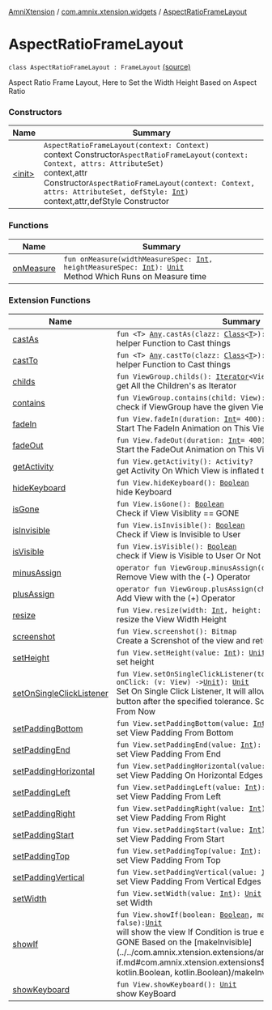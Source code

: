 [AmniXtension](../../index.md) / [com.amnix.xtension.widgets](../index.md) / [AspectRatioFrameLayout](./index.md)

# AspectRatioFrameLayout

`class AspectRatioFrameLayout : FrameLayout` [(source)](https://github.com/AmniX/AmniXTension/tree/master/AmniXtension/src/main/java/com/amnix/xtension/widgets/AspectRatioFrameLayout.kt#L25)

Aspect Ratio Frame Layout, Here to Set the Width Height Based on Aspect Ratio

### Constructors

| Name | Summary |
|---|---|
| [&lt;init&gt;](-init-.md) | `AspectRatioFrameLayout(context: Context)`<br>context Constructor`AspectRatioFrameLayout(context: Context, attrs: AttributeSet)`<br>context,attr Constructor`AspectRatioFrameLayout(context: Context, attrs: AttributeSet, defStyle: `[`Int`](https://kotlinlang.org/api/latest/jvm/stdlib/kotlin/-int/index.html)`)`<br>context,attr,defStyle Constructor |

### Functions

| Name | Summary |
|---|---|
| [onMeasure](on-measure.md) | `fun onMeasure(widthMeasureSpec: `[`Int`](https://kotlinlang.org/api/latest/jvm/stdlib/kotlin/-int/index.html)`, heightMeasureSpec: `[`Int`](https://kotlinlang.org/api/latest/jvm/stdlib/kotlin/-int/index.html)`): `[`Unit`](https://kotlinlang.org/api/latest/jvm/stdlib/kotlin/-unit/index.html)<br>Method Which Runs on Measure time |

### Extension Functions

| Name | Summary |
|---|---|
| [castAs](../../com.amnix.xtension.extensions/kotlin.-any/cast-as.md) | `fun <T> `[`Any`](https://kotlinlang.org/api/latest/jvm/stdlib/kotlin/-any/index.html)`.castAs(clazz: `[`Class`](http://docs.oracle.com/javase/6/docs/api/java/lang/Class.html)`<`[`T`](../../com.amnix.xtension.extensions/kotlin.-any/cast-as.md#T)`>): `[`T`](../../com.amnix.xtension.extensions/kotlin.-any/cast-as.md#T)`?`<br>helper Function to Cast things |
| [castTo](../../com.amnix.xtension.extensions/kotlin.-any/cast-to.md) | `fun <T> `[`Any`](https://kotlinlang.org/api/latest/jvm/stdlib/kotlin/-any/index.html)`.castTo(clazz: `[`Class`](http://docs.oracle.com/javase/6/docs/api/java/lang/Class.html)`<`[`T`](../../com.amnix.xtension.extensions/kotlin.-any/cast-to.md#T)`>): `[`T`](../../com.amnix.xtension.extensions/kotlin.-any/cast-to.md#T)`?`<br>helper Function to Cast things |
| [childs](../../com.amnix.xtension.extensions/android.view.-view-group/childs.md) | `fun ViewGroup.childs(): `[`Iterator`](https://kotlinlang.org/api/latest/jvm/stdlib/kotlin.collections/-iterator/index.html)`<View>`<br>get All the Children's as Iterator |
| [contains](../../com.amnix.xtension.extensions/android.view.-view-group/contains.md) | `fun ViewGroup.contains(child: View): `[`Boolean`](https://kotlinlang.org/api/latest/jvm/stdlib/kotlin/-boolean/index.html)<br>check if ViewGroup have the given View as Its Child |
| [fadeIn](../../com.amnix.xtension.extensions/android.view.-view/fade-in.md) | `fun View.fadeIn(duration: `[`Int`](https://kotlinlang.org/api/latest/jvm/stdlib/kotlin/-int/index.html)` = 400): `[`Unit`](https://kotlinlang.org/api/latest/jvm/stdlib/kotlin/-unit/index.html)<br>Start The FadeIn Animation on This View |
| [fadeOut](../../com.amnix.xtension.extensions/android.view.-view/fade-out.md) | `fun View.fadeOut(duration: `[`Int`](https://kotlinlang.org/api/latest/jvm/stdlib/kotlin/-int/index.html)` = 400): `[`Unit`](https://kotlinlang.org/api/latest/jvm/stdlib/kotlin/-unit/index.html)<br>Start the FadeOut Animation on This View |
| [getActivity](../../com.amnix.xtension.extensions/android.view.-view/get-activity.md) | `fun View.getActivity(): Activity?`<br>get Activity On Which View is inflated to |
| [hideKeyboard](../../com.amnix.xtension.extensions/android.view.-view/hide-keyboard.md) | `fun View.hideKeyboard(): `[`Boolean`](https://kotlinlang.org/api/latest/jvm/stdlib/kotlin/-boolean/index.html)<br>hide Keyboard |
| [isGone](../../com.amnix.xtension.extensions/android.view.-view/is-gone.md) | `fun View.isGone(): `[`Boolean`](https://kotlinlang.org/api/latest/jvm/stdlib/kotlin/-boolean/index.html)<br>Check if View Visiblity == GONE |
| [isInvisible](../../com.amnix.xtension.extensions/android.view.-view/is-invisible.md) | `fun View.isInvisible(): `[`Boolean`](https://kotlinlang.org/api/latest/jvm/stdlib/kotlin/-boolean/index.html)<br>Check if View is Invisible to User |
| [isVisible](../../com.amnix.xtension.extensions/android.view.-view/is-visible.md) | `fun View.isVisible(): `[`Boolean`](https://kotlinlang.org/api/latest/jvm/stdlib/kotlin/-boolean/index.html)<br>check if View is Visible to User Or Not |
| [minusAssign](../../com.amnix.xtension.extensions/android.view.-view-group/minus-assign.md) | `operator fun ViewGroup.minusAssign(child: View): `[`Unit`](https://kotlinlang.org/api/latest/jvm/stdlib/kotlin/-unit/index.html)<br>Remove View with the (-) Operator |
| [plusAssign](../../com.amnix.xtension.extensions/android.view.-view-group/plus-assign.md) | `operator fun ViewGroup.plusAssign(child: View): `[`Unit`](https://kotlinlang.org/api/latest/jvm/stdlib/kotlin/-unit/index.html)<br>Add View with the (+) Operator |
| [resize](../../com.amnix.xtension.extensions/android.view.-view/resize.md) | `fun View.resize(width: `[`Int`](https://kotlinlang.org/api/latest/jvm/stdlib/kotlin/-int/index.html)`, height: `[`Int`](https://kotlinlang.org/api/latest/jvm/stdlib/kotlin/-int/index.html)`): `[`Unit`](https://kotlinlang.org/api/latest/jvm/stdlib/kotlin/-unit/index.html)<br>resize the View Width Height |
| [screenshot](../../com.amnix.xtension.extensions/android.view.-view/screenshot.md) | `fun View.screenshot(): Bitmap`<br>Create a Screnshot of the view and returns it as a Bitmap |
| [setHeight](../../com.amnix.xtension.extensions/android.view.-view/set-height.md) | `fun View.setHeight(value: `[`Int`](https://kotlinlang.org/api/latest/jvm/stdlib/kotlin/-int/index.html)`): `[`Unit`](https://kotlinlang.org/api/latest/jvm/stdlib/kotlin/-unit/index.html)<br>set height |
| [setOnSingleClickListener](../../com.amnix.xtension.extensions/android.view.-view/set-on-single-click-listener.md) | `fun View.setOnSingleClickListener(tolerance: `[`Long`](https://kotlinlang.org/api/latest/jvm/stdlib/kotlin/-long/index.html)` = 500, onClick: (v: View) -> `[`Unit`](https://kotlinlang.org/api/latest/jvm/stdlib/kotlin/-unit/index.html)`): `[`Unit`](https://kotlinlang.org/api/latest/jvm/stdlib/kotlin/-unit/index.html)<br>Set On Single Click Listener, It will allow user to click on the button after the specified tolerance. So no multiClick Or FastClick From Now |
| [setPaddingBottom](../../com.amnix.xtension.extensions/android.view.-view/set-padding-bottom.md) | `fun View.setPaddingBottom(value: `[`Int`](https://kotlinlang.org/api/latest/jvm/stdlib/kotlin/-int/index.html)`): `[`Unit`](https://kotlinlang.org/api/latest/jvm/stdlib/kotlin/-unit/index.html)<br>set View Padding From Bottom |
| [setPaddingEnd](../../com.amnix.xtension.extensions/android.view.-view/set-padding-end.md) | `fun View.setPaddingEnd(value: `[`Int`](https://kotlinlang.org/api/latest/jvm/stdlib/kotlin/-int/index.html)`): `[`Unit`](https://kotlinlang.org/api/latest/jvm/stdlib/kotlin/-unit/index.html)<br>set View Padding From End |
| [setPaddingHorizontal](../../com.amnix.xtension.extensions/android.view.-view/set-padding-horizontal.md) | `fun View.setPaddingHorizontal(value: `[`Int`](https://kotlinlang.org/api/latest/jvm/stdlib/kotlin/-int/index.html)`): `[`Unit`](https://kotlinlang.org/api/latest/jvm/stdlib/kotlin/-unit/index.html)<br>set View Padding On Horizontal Edges |
| [setPaddingLeft](../../com.amnix.xtension.extensions/android.view.-view/set-padding-left.md) | `fun View.setPaddingLeft(value: `[`Int`](https://kotlinlang.org/api/latest/jvm/stdlib/kotlin/-int/index.html)`): `[`Unit`](https://kotlinlang.org/api/latest/jvm/stdlib/kotlin/-unit/index.html)<br>set View Padding From Left |
| [setPaddingRight](../../com.amnix.xtension.extensions/android.view.-view/set-padding-right.md) | `fun View.setPaddingRight(value: `[`Int`](https://kotlinlang.org/api/latest/jvm/stdlib/kotlin/-int/index.html)`): `[`Unit`](https://kotlinlang.org/api/latest/jvm/stdlib/kotlin/-unit/index.html)<br>set View Padding From Right |
| [setPaddingStart](../../com.amnix.xtension.extensions/android.view.-view/set-padding-start.md) | `fun View.setPaddingStart(value: `[`Int`](https://kotlinlang.org/api/latest/jvm/stdlib/kotlin/-int/index.html)`): `[`Unit`](https://kotlinlang.org/api/latest/jvm/stdlib/kotlin/-unit/index.html)<br>set View Padding From Start |
| [setPaddingTop](../../com.amnix.xtension.extensions/android.view.-view/set-padding-top.md) | `fun View.setPaddingTop(value: `[`Int`](https://kotlinlang.org/api/latest/jvm/stdlib/kotlin/-int/index.html)`): `[`Unit`](https://kotlinlang.org/api/latest/jvm/stdlib/kotlin/-unit/index.html)<br>set View Padding From Top |
| [setPaddingVertical](../../com.amnix.xtension.extensions/android.view.-view/set-padding-vertical.md) | `fun View.setPaddingVertical(value: `[`Int`](https://kotlinlang.org/api/latest/jvm/stdlib/kotlin/-int/index.html)`): `[`Unit`](https://kotlinlang.org/api/latest/jvm/stdlib/kotlin/-unit/index.html)<br>set View Padding From Vertical Edges |
| [setWidth](../../com.amnix.xtension.extensions/android.view.-view/set-width.md) | `fun View.setWidth(value: `[`Int`](https://kotlinlang.org/api/latest/jvm/stdlib/kotlin/-int/index.html)`): `[`Unit`](https://kotlinlang.org/api/latest/jvm/stdlib/kotlin/-unit/index.html)<br>set Width |
| [showIf](../../com.amnix.xtension.extensions/android.view.-view/show-if.md) | `fun View.showIf(boolean: `[`Boolean`](https://kotlinlang.org/api/latest/jvm/stdlib/kotlin/-boolean/index.html)`, makeInvisible: `[`Boolean`](https://kotlinlang.org/api/latest/jvm/stdlib/kotlin/-boolean/index.html)` = false): `[`Unit`](https://kotlinlang.org/api/latest/jvm/stdlib/kotlin/-unit/index.html)<br>will show the view If Condition is true else make if INVISIBLE or GONE Based on the [makeInvisible](../../com.amnix.xtension.extensions/android.view.-view/show-if.md#com.amnix.xtension.extensions$showIf(android.view.View, kotlin.Boolean, kotlin.Boolean)/makeInvisible) flag |
| [showKeyboard](../../com.amnix.xtension.extensions/android.view.-view/show-keyboard.md) | `fun View.showKeyboard(): `[`Unit`](https://kotlinlang.org/api/latest/jvm/stdlib/kotlin/-unit/index.html)<br>show KeyBoard |
